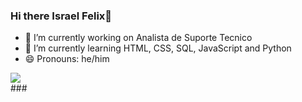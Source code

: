 ### Hi there Israel Felix👋


- 🔭 I’m currently working on Analista de Suporte Tecnico
- 🌱 I’m currently learning HTML, CSS, SQL, JavaScript and Python
- 😄 Pronouns: he/him
  
<div>
  <a href="https://github.com/israelfelixdossantos" target="_blank"><img src="https://github-readme-stats.vercel.app/api?username=israelfelixdossantos&show_icons=true&theme=gruvbox"/></a>
</div>
###

<div style="display: inline-block">
  <img align="center" src=""/>
  <img align="center" src=""/>
  <img align="center" src=""/>
  <img align="center" src=""/>
</div>
